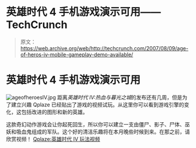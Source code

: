 # 英雄时代 4 手机游戏演示可用——TechCrunch

> 原文：<https://web.archive.org/web/http://techcrunch.com/2007/08/09/age-of-heros-iv-mobile-gameplay-demo-available/>

# 英雄时代 4 手机游戏演示可用

![ageofheroesIV.jpg](img/ea134539ab1fc3f650d7ea70436a23e6.png)
距离*英雄时代 IV:热血与暮光之城*的发布还有几周，但是为了建立兴趣 Qplaze 已经贴出了游戏的视频试玩。从这里你可以看到游戏引擎的变化，这包括改进的图形和新的英雄。

这款奇幻动作游戏会让你起死回生，所以你可以建立一支由僵尸、影子、尸体、巫妖和吸血鬼组成的军队。这个好的清洁乐趣将在本月晚些时候到来。在那之前，请欣赏视频！
 [Qplaze:英雄时代 IV 玩法视频](https://web.archive.org/web/20210119035158/http://www.qplaze.com/en/n70_AOHIV_gameplay_video_en.html)